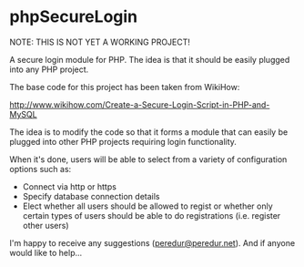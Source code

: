 phpSecureLogin
==============

NOTE: THIS IS NOT YET A WORKING PROJECT!

A secure login module for PHP.  The idea is that it should be easily plugged into any PHP project.

The base code for this project has been taken from WikiHow:

http://www.wikihow.com/Create-a-Secure-Login-Script-in-PHP-and-MySQL

The idea is to modify the code so that it forms a module that can easily be plugged into other PHP projects requiring login functionality.

When it's done, users will be able to select from a variety of configuration options such as:

* Connect via http or https
* Specify database connection details
* Elect whether all users should be allowed to regist or whether only certain types of users should be able to do registrations (i.e. register other users)

I'm happy to receive any suggestions (peredur@peredur.net).  And if anyone would like to help...

